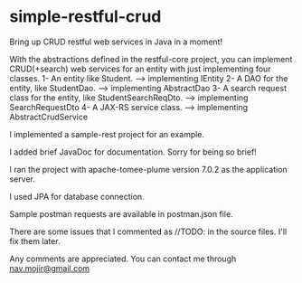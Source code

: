 # simple-restful-crud
Bring up CRUD restful web services in Java in a moment!


With the abstractions defined in the restful-core project, you can implement CRUD(+search) web services for an entity with just implementing four classes. 
1- An entity like Student. --> implementing IEntity
2- A DAO for the entity, like StudentDao. --> implementing AbstractDao
3- A search request class for the entity, like StudentSearchReqDto. --> implementing SearchRequestDto
4- A JAX-RS service class. --> implementing AbstractCrudService

I implemented a sample-rest project for an example.

I added brief JavaDoc for documentation. Sorry for being so brief!

I ran the project with apache-tomee-plume version 7.0.2 as the application server.

I used JPA for database connection.

Sample postman requests are available in postman.json file.

There are some issues that I commented as //TODO: in the source files. I'll fix them later.

Any comments are appreciated. You can contact me through nav.mojir@gmail.com
